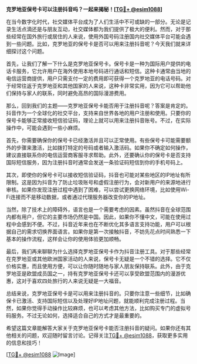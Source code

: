 **克罗地亚保号卡可以注册抖音吗？一起来揭秘！[[TG💪+ @esim1088](https://t.me/s/esim1088)]**

在当今数字化时代，社交媒体平台成为了人们生活中不可或缺的一部分。无论是记录生活点滴还是与朋友互动，社交媒体都为我们提供了极大的便利。然而，对于那些经常在国外旅行或居住的人来说，使用外国号码注册国内社交媒体平台可能会遇到一些问题。比如，克罗地亚的保号卡是否可以用来注册抖音呢？今天我们就来详细探讨这个问题。

首先，让我们了解一下什么是克罗地亚保号卡。保号卡是一种为国际用户提供的电话卡服务，它允许用户在海外使用本地号码进行通话和短信。这种卡通常由当地的电信运营商提供，用户只需支付一定的费用即可获得一个克罗地亚的电话号码。对于经常往返于克罗地亚和其他国家的人来说，这种卡非常实用，因为它可以帮助他们保持与家人的联系，同时避免高昂的国际漫游费用。

那么，回到我们的主题——克罗地亚保号卡能否用于注册抖音呢？答案是肯定的。抖音作为一个全球化的社交平台，支持来自世界各地的用户注册和使用。只要你的保号卡能够正常接收短信验证码，理论上就可以用来注册抖音账号。不过，在实际操作中，可能会遇到一些小麻烦。

首先，你需要确保你的保号卡已经激活并且可以正常使用。有些保号卡可能需要额外的步骤来激活，比如拨打特定的号码或者输入激活码。如果你不确定如何操作，建议直接联系你的电信运营商客服寻求帮助。此外，还要确认你的保号卡是否支持国际短信服务，因为注册抖音时通常会发送一条验证码短信到你的手机号码上。

其次，即使你的保号卡可以接收短信验证码，抖音也可能对某些地区的IP地址有所限制。这是因为抖音为了防止垃圾账号和虚假注册行为，会对新用户的来源地进行审核。如果你发现注册过程中遇到了困难，可以尝试更换网络环境，比如使用Wi-Fi连接而不是移动数据，或者通过代理服务器改变你的IP地址。

当然，除了技术上的障碍外，语言也是一个需要考虑的因素。虽然抖音在全球范围内都有用户，但它的主要市场仍然是中国。因此，如果你不懂中文，可能在使用过程中会感到不便。不过，抖音近年来也在不断优化其多语言支持功能，用户可以根据自己的需求切换界面语言。如果你是第一次接触抖音，不妨先花点时间熟悉一下基本的操作流程，这样会让你的使用体验更加顺畅。

最后，我们再来聊聊为什么选择克罗地亚保号卡作为抖音注册工具。对于那些经常在克罗地亚或其他欧洲国家活动的人来说，保号卡无疑是一个不错的选择。它不仅价格实惠，而且使用方便，可以让你随时随地与家人朋友保持联系。此外，由于克罗地亚是欧盟成员国之一，持有克罗地亚保号卡还可以享受欧盟范围内的漫游优惠，这对于喜欢四处旅行的人来说无疑是一大福音。

总结来说，克罗地亚保号卡是可以用来注册抖音的。只要你注意一些细节，比如确保卡已激活、支持国际短信以及处理好IP地址问题，就能顺利完成注册过程。当然，如果你觉得手动操作比较麻烦，也可以考虑其他方法，比如购买专门的虚拟号码服务。不过无论如何，选择适合自己的方式才是最重要的。

希望这篇文章能解答大家关于克罗地亚保号卡能否注册抖音的疑问。如果你还有其他相关的问题，欢迎随时留言讨论。记得关注[TG💪+ @esim1088](https://t.me/s/esim1088)，获取更多实用的信息和技巧！

[[TG💪+ @esim1088](https://t.me/s/esim1088) ![Image](https://i.postimg.cc/4NQfJmqS/Snipaste-2025-05-13-00-14-12.png)]